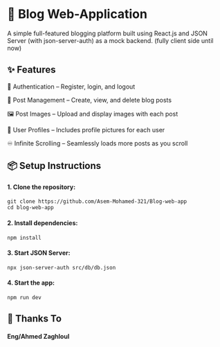 # 📝 Blog Web-Application

A simple full-featured blogging platform built using React.js and JSON Server (with json-server-auth) as a mock backend. (fully client side until now)

## ✨ Features


🔐 Authentication – Register, login, and logout

📝 Post Management – Create, view, and delete blog posts

🖼️ Post Images – Upload and display images with each post

👤 User Profiles – Includes profile pictures for each user

♾️ Infinite Scrolling – Seamlessly loads more posts as you scroll


## 📦 Setup Instructions
#### 1. Clone the repository:

```
git clone https://github.com/Asem-Mohamed-321/Blog-web-app
cd blog-web-app
```

#### 2. Install dependencies:

```
npm install

```
#### 3. Start JSON Server:

```
npx json-server-auth src/db/db.json
```
#### 4. Start the app:

```
npm run dev
```

## 📌 Thanks To 
#### Eng/Ahmed Zaghloul
